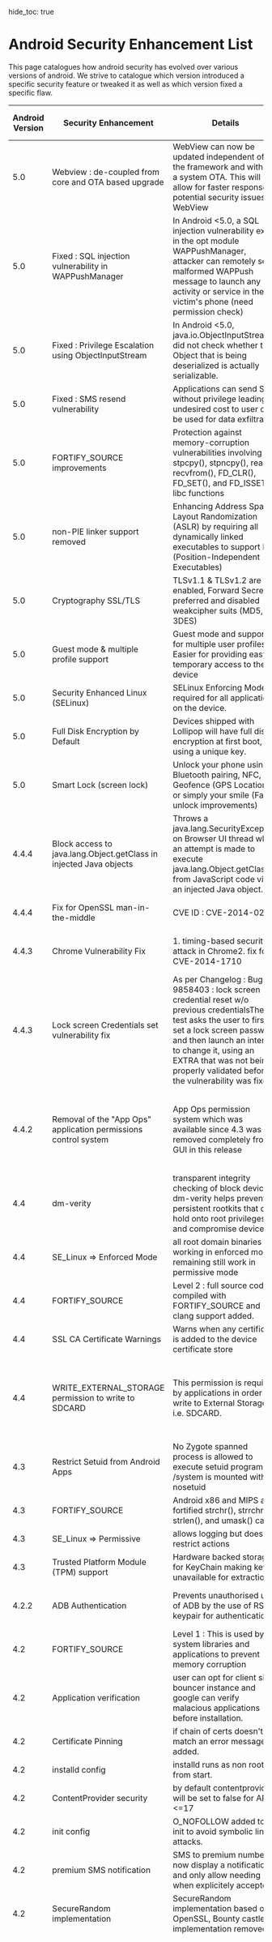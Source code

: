 hide_toc: true

# Android Security Enhancement List

This page catalogues how android security has evolved over various versions of android. We strive to catalogue which version introduced a specific security feature or tweaked it as well as which version fixed a specific flaw.


|Android Version | Security Enhancement | Details | Reference / Bypass (if applicable) |
|---|---|---|---|
| 5.0  | Webview : de-coupled from core and OTA based upgrade  | WebView can now be updated independent of the framework and without a system OTA. This will allow for faster response to potential security issues in WebView  | [Chrome developers G+ Post][1] <br /> [WebView for android][2]  |
| 5.0 | Fixed : SQL injection vulnerability in WAPPushManager | In Android <5.0, a SQL injection vulnerability exists in the opt module WAPPushManager, attacker can remotely send malformed WAPPush message to launch any activity or service in the victim's phone (need permission check) | [Fixed commit][3] <br /> [POC : CVE-2014-8507 ][4] |
| 5.0 | Fixed : Privilege Escalation using ObjectInputStream | In Android <5.0, java.io.ObjectInputStream did not check whether the Object that is being deserialized is actually serializable. | [Fixed Commit][5]  <br/> [POC : CVE-2014-7911][6] |
| 5.0 | Fixed : SMS resend vulnerability | Applications can send SMS without privilege leading to undesired cost to user or be used for data exfiltration | [Fixed commit][7]  <br/>  [POC for CVE-2014-8610 ][8] |
| 5.0 | FORTIFY_SOURCE improvements | Protection against memory-corruption vulnerabilities involving stpcpy(), stpncpy(), read(), recvfrom(), FD_CLR(), FD_SET(), and FD_ISSET() libc functions |  |
| 5.0 | non-PIE linker support removed | Enhancing Address Space Layout Randomization (ASLR) by requiring all dynamically linked executables to support PIE (Position-Independent Executables) |  |
| 5.0 | Cryptography SSL/TLS | TLSv1.1 & TLSv1.2 are enabled, Forward Secrecy preferred and disabled weakcipher suits (MD5, 3DES) | [SSL Socket Reference : Android Developer Site][9] |
| 5.0 | Guest mode & multiple profile support | Guest mode and support for multiple user profiles Easier for providing easy temporary access to the device |  |
| 5.0   | Security Enhanced Linux (SELinux)                                  | SELinux Enforcing Mode is required for all applications on the device.  | |
| 5.0   | Full Disk Encryption by Default                                    | Devices shipped with Lollipop will have full disk encryption at first boot, using a unique key.                         | This feature can be turned off by Vendor's. |
| 5.0   | Smart Lock (screen lock)                                           | Unlock your phone using Bluetooth pairing, NFC, Geofence (GPS Location) or simply your smile (Face unlock improvements) |                                             |
| 4.4.4 | Block access to java.lang.Object.getClass in injected Java objects | Throws a java.lang.SecurityException on Browser UI thread when an attempt is  made to execute java.lang.Object.getClass from JavaScript code via an injected  Java object. | Refer : [Chromium BugTrack entry][10]  <br/>  [Chromium Issue entry][11] |
| 4.4.4 | Fix for OpenSSL man-in-the-middle | CVE ID : CVE-2014-0224 | Refer : [CVE 2014-0224 Entry][12] |
| 4.4.3 | Chrome Vulnerability Fix | 1\. timing-based security attack in Chrome2\. fix for CVE-2014-1710| [Chromium Bug Tracker Entry][13] <br/> Refer : [CVE 2014-1710][14] |
| 4.4.3 | Lock screen Credentials set vulnerability fix | As per Changelog :   Bug: 9858403 : lock screen credential reset w/o previous credentialsThe test asks the user to first set a lock screen password and then  launch an intent to change it, using an EXTRA that was not being properly  validated before the vulnerability was fixed. | reference : [AOSP Code Commit entry][15] |
| 4.4.2 | Removal of the "App Ops" application permissions control system | App Ops permission system which was available since 4.3 was removed completely from GUI in this release | Bypass : [Functionality launcher etc can be restored by an Xposed framework module][16] |
| 4.4 | dm-verity | transparent integrity checking of block devices. dm-verity helps prevent persistent rootkits that can hold onto root privileges and compromise devices. |  |
| 4.4 | SE_Linux => Enforced Mode | all root domain binaries are working in enforced mode. remaining still work in permissive mode | [SE Linux Details][17] | 
| 4.4 | FORTIFY_SOURCE | Level 2 : full source code compiled with FORTIFY_SOURCE and clang support added. | | 
| 4.4 | SSL CA Certificate Warnings | Warns when any certificate is added to the device certificate store | [Bypass available already][18] | 
| 4.4 | WRITE_EXTERNAL_STORAGE permission to write to SDCARD | This permission is required by applications in order to write to External Storage i.e. SDCARD. | [Android External Storage write permission ][19]  <br/> Also read [Storing app data on SD cards][20] | 
| 4.3 | Restrict Setuid from Android Apps | No Zygote spanned process is allowed to execute setuid program. /system is mounted with nosetuid | [Bypassed by Chainfire][21] | 
| 4.3 | FORTIFY_SOURCE | Android x86 and MIPS and fortified strchr(), strrchr(), strlen(), and umask() calls | | 
| 4.3 | SE_Linux => Permissive | allows logging but doesn't restrict actions  |  | 
| 4.3 | Trusted Platform Module (TPM) support | Hardware backed storage for KeyChain making keys unavailable for extraction | | 
| 4.2.2 | ADB Authentication | Prevents unauthorised use of ADB by the use of RSA keypair for authentication         | [Android 4.3 Security Enhancement Announcement][22] | 
| 4.2 | FORTIFY_SOURCE | Level 1 : This is used by system libraries and applications to prevent memory corruption | | 
| 4.2 | Application verification | user can opt for client side bouncer instance and google can verify malacious applications before installation. | | 
| 4.2 | Certificate Pinning | if chain of certs doesn't match an error message is added. | | 
| 4.2 | installd config | installd runs as non root from start. | | 
| 4.2 | ContentProvider security | by default contentprovider will be set to false for API <=17||
| 4.2   | init config | O_NOFOLLOW added to init to avoid symbolic link attacks.|
| 4.2   | premium SMS notification                            | SMS to premium numbers now display a notification and only allow needing when explicitely accepted.             |                                                                        |
| 4.2   | SecureRandom implementation                         | SecureRandom implementation based on OpenSSL, Bounty castle implementation removed.                             | [details here][23]                                                     |
| 4.2   | JavascriptInterface annotation | JavascriptInterface needs to be annotated for webview | exploit possible for <4.2 devices. and applications using API < 17  Reference : [Metasploit Module][24]  <br/>  [Test Page : identifies if browser or webview is vulnerable.][25]  <br/>  [Additional Details][26] |
| 4.2 | Cryptography | SSLSocket support for TLSv1.1 and TLSv1.2 using OpenSSL 1.0.1 |  |
| 4.1 | PIE (Position Independent Executable) support | Support for binaries compiled with GCC's -pie -fPIE flags  (executables to be position independent) |  |
| 4.1 | Read-only relocations / immediate binding | (-Wl,-z,relro -Wl,-z,now) |  |
| 4.1 | kernel address leakage prevention | dmesg_restrict and kptr_restrict enabled | kptr_restrict mitigates [Levitator Exploit][27] |
| 4.1 | ELF Hardening | RELRO / BIND_NOW flag default. This hardens those binaries against attacks that may attempt to overwrite the GOT and other sensitive ELF structures by making them read-only at startup. | [breaks Gingerbreak Exploit ][28]  <br/>  [more details on RELRO here ][29] |
| 4.1 | ASLR support | Full ASLR support |  |
| 4.0.3 | Randomize Heap/brk mapping | kernel.randomize_va_space is set to 2 |  |
| 4.0 | ASLR support | ASLR support started appearing although not fully. Multiple flaws were present dynamic linker didn't had ASLR and many more outlined in reference link | [ASLR support review by duo security][30] |
| 3.0 | full filesystem encryption | Full disk encryption added | [Details on this archive link][31] |
| 2.3 | format string vulnerability protection | added -Wformat-security -Werror=format-security |  |
| 2.3 | code execution prevention on stack and heap | Hardware-based No eXecute (NX) |  |
| 2.3 | null pointer dereference protection | mmap_min_addr |  |
| 2.2 | Device Administration | Android Device Administration API added | [Device Adminstration Guide][32] |
| 1.5 | Stack / buffer overrun protection | ProPolice to prevent stack buffer overruns (-fstack-protector) | [Memory Management Enhancement : Old Archive link][33] |
| 1.5 | Integer overflow protection | safe_iop |  |
| 1.5 | Integer overflow memory allocation | OpenBSD calloc |  |
| 1.5 | chunk consolidation attack | Extensions to OpenBSD dlmalloc() to prevent double free() |  |



This page is an ongoing effort and we will try to maintain it in up to date condition to the best of our abilities.

<strong>Credits :</strong>

This list is aggregated by <a href="http://anantshri.info" target="_blank">Anant Shrivastava</a> and <a href="http://prashantmahajan.wordpress.com/" target="_blank">Prashant Mahajan</a>. References where ever applicable are properly placed in the reference section.

Thanks to following folks for helping us with additional inputs.
<ul>
    <li><a href="http://ankurbhargava.com" rel="nofollow" target="_blank">Ankur Bhargava</a></li>
    <li><a href="http://manifestsecurity.com" rel="nofollow" target="_blank">Aditya Agrawal</a></li>
</ul>
Feel free to suggest corrections / additions in the list via either comments or a email to <a href="mailto:androidsecurityenhancement at tamerplatform dot com">AndroidSecurityEnhancement at androidTamer dot com</a>


[1]: https://plus.google.com/u/0/+GoogleChromeDevelopers/posts/Pb6BRDvRYVt
[2]: https://developer.chrome.com/multidevice/webview/overview
[3]: https://android.googlesource.com/platform/frameworks/base/+/48ed835468c6235905459e6ef7df032baf3e4df6
[4]: http://www.exploit-db.com/exploits/35382/
[5]: https://android.googlesource.com/platform/libcore/+/738c833d38d41f8f76eb7e77ab39add82b1ae1e2
[6]: http://www.securityfocus.com/data/vulnerabilities/exploits/71176.java
[7]: https://android.googlesource.com/platform/packages/apps/Mms/+/008d6202fca4002a7dfe333f22377faa73585c67
[8]: http://xteam.baidu.com/?p=164
[9]: https://developer.android.com/reference/javax/net/ssl/SSLSocket.html
[10]: https://codereview.chromium.org/213693005
[11]: https://code.google.com/p/chromium/issues/detail?id=359528
[12]: http://cve.mitre.org/cgi-bin/cvename.cgi?name=CVE-2014-0224
[13]: https://code.google.com/p/chromium/issues/detail?id=251711
[14]: http://cve.mitre.org/cgi-bin/cvename.cgi?name=CVE-2014-1710
[15]: https://android.googlesource.com/platform/cts/+/0e2d6d9
[16]: http://repo.xposed.info/module/at.jclehner.appopsxposed
[17]: http://source.android.com/devices/tech/security/se-linux.html
[18]: http://forum.xda-developers.com/showthread.php?t=2533550
[19]: https://developer.android.com/reference/android/Manifest.permission.html#WRITE_EXTERNAL_STORAGE
[20]: https://support.google.com/android/answer/6046191
[21]: https://plus.google.com/+Chainfire/posts/WqS2E9kkN1L
[22]: http://source.android.com/devices/tech/security/enhancements43.html
[23]: http://source.android.com/devices/tech/security/dm-verity.html
[24]: https://github.com/jduck/addjsif
[25]: http://www.droidsec.org/tests/addjsif/
[26]: http://www.droidsec.org/news/2014/02/26/on-the-webview-addjsif-saga.html
[27]: http://jon.oberheide.org/files/levitator.c
[28]: http://c-skills.blogspot.com/2011/04/yummy-yummy-gingerbreak.html
[29]: http://isisblogs.poly.edu/2011/06/01/relro-relocation-read-only/
[30]: https://www.duosecurity.com/blog/a-look-at-aslr-in-android-ice-cream-sandwich-4-0
[31]: https://web.archive.org/web/20130129001617/http://source.android.com/tech/encryption/android_crypto_implementation.html
[32]: https://developer.android.com/guide/topics/admin/device-admin.html
[33]: https://web.archive.org/web/20130123122312/http://source.android.com/tech/security/index.html#memory-management-security-enhancements
